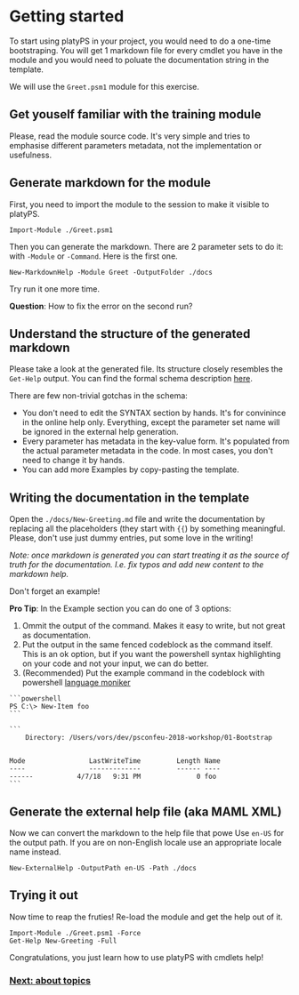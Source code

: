 # Getting started

To start using platyPS in your project, you would need to do a one-time bootstraping.
You will get 1 markdown file for every cmdlet you have in the module
and you would need to poluate the documentation string in the template.

We will use the `Greet.psm1` module for this exercise.

## Get youself familiar with the training module

Please, read the module source code.
It's very simple and tries to emphasise different parameters metadata,
not the implementation or usefulness.

## Generate markdown for the module

First, you need to import the module to the session to make it visible to platyPS.

```
Import-Module ./Greet.psm1
```

Then you can generate the markdown.
There are 2 parameter sets to do it: with `-Module` or `-Command`.
Here is the first one.

```
New-MarkdownHelp -Module Greet -OutputFolder ./docs
```

Try run it one more time.

**Question**: How to fix the error on the second run?

## Understand the structure of the generated markdown

Please take a look at the generated file.
Its structure closely resembles the `Get-Help` output.
You can find the formal schema description [here](https://github.com/PowerShell/platyPS/blob/6048cd6db6b2b424863d76bea00462168a494a91/platyPS.schema.md).

There are few non-trivial gotchas in the schema:

- You don't need to edit the SYNTAX section by hands.
  It's for convinince in the online help only.
  Everything, except the parameter set name will be ignored in the external help generation.
- Every parameter has metadata in the key-value form.
  It's populated from the actual parameter metadata in the code.
  In most cases, you don't need to change it by hands.
- You can add more Examples by copy-pasting the template.

## Writing the documentation in the template

Open the `./docs/New-Greeting.md` file and write the documentation by replacing all the placeholders (they start with `{{`) by something meaningful.
Please, don't use just dummy entries, put some love in the writing!

*Note: once markdown is generated you can start treating it as the source of truth for the documentation. I.e. fix typos and add new content to the markdown help.*

Don't forget an example!

**Pro Tip**: In the Example section you can do one of 3 options:
1. Ommit the output of the command.
   Makes it easy to write, but not great as documentation.
2. Put the output in the same fenced codeblock as the command itself.
   This is an ok option, but if you want the powershell syntax highlighting
   on your code and not your input, we can do better.
3. (Recommended) Put the example command in the codeblock with powershell [language moniker](https://spec.commonmark.org/0.28/#info-string)

~~~
```powershell
PS C:\> New-Item foo
```

```
    Directory: /Users/vors/dev/psconfeu-2018-workshop/01-Bootstrap


Mode                LastWriteTime         Length Name
----                -------------         ------ ----
------           4/7/18   9:31 PM              0 foo
```

~~~

## Generate the external help file (aka MAML XML)

Now we can convert the markdown to the help file that powe
Use `en-US` for the output path.
If you are on non-English locale use an appropriate locale name instead.

```
New-ExternalHelp -OutputPath en-US -Path ./docs
```

## Trying it out

Now time to reap the fruties!
Re-load the module and get the help out of it.

```
Import-Module ./Greet.psm1 -Force
Get-Help New-Greeting -Full
``` 

Congratulations, you just learn how to use platyPS with cmdlets help!

### [Next: about topics](02-AboutTopics.md)